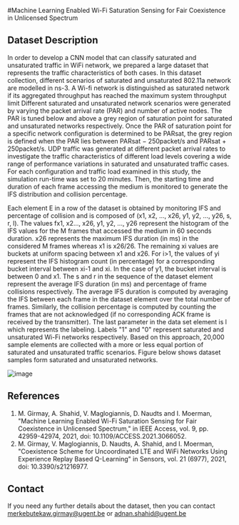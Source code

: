 #Machine Learning Enabled Wi-Fi Saturation Sensing for Fair Coexistence in Unlicensed Spectrum

## Dataset Description
In order to develop a CNN model that can classify saturated and unsaturated traffic in WiFi network, we prepared a large dataset that represents the traffic characteristics of both cases.  In this dataset collection, different scenarios of saturated and unsaturated 802.11a network are modelled in ns-3. A Wi-fi network is distinguished as saturated network if its aggregated throughput has reached the maximum system throughput limit
Different saturated and unsaturated network scenarios were generated by varying the packet arrival rate (PAR) and number of active nodes. 
The PAR is tuned below and above a grey region of saturation point for saturated and unsaturated networks respectively. 
Once the PAR of saturation point for a specific network configuration is determined to be PARsat, the grey region is defined when 
the PAR lies between PARsat − 250packet/s and PARsat + 250packet/s. UDP traffic was generated at different packet arrival rates to investigate 
the traffic characteristics of different load levels covering a wide range of performance variations in saturated and unsaturated traffic cases. 
For each configuration and traffic load examined in this study, the simulation run-time was set to 20 minutes. Then, the starting time and duration of each frame 
accessing the medium is monitored to generate the IFS distribution and collision percentage.<br/>

Each element E in a row of the dataset is obtained by monitoring IFS and percentage of collision and is composed of (x1, x2, ..., x26, y1, y2, ..., y26, s, r, l). 
The values fx1, x2..., x26, y1, y2, ..., y26 represent the histogram of the IFS values for the M frames that accessed the medium in 60 seconds duration. 
x26 represents the maximum IFS duration (in ms) in the considered M frames whereas x1 is x26/26. The remaining xi values are buckets at uniform spacing between x1 and x26. For i>1, the values of yi represent the IFS histogram count (in percentage) for a corresponding bucket interval between xi-1 and xi. 
In the case of y1, the bucket interval is between 0 and x1. The s and r in the sequence of the dataset element represent the average IFS duration (in ms) and percentage of frame collisions respectively. The average IFS duration is computed by averaging the IFS between each frame in the dataset element over the total number of frames.
Similarly, the collision percentage is computed by counting the frames that are not acknowledged (if no corresponding ACK frame is received by the transmitter). 
The last parameter in the data set element is l which represents the labeling. Labels "1" and "0" represent saturated and unsaturated Wi-Fi networks respectively. 
Based on this approach, 20,000 sample elements are collected with a more or less equal portion of saturated and unsaturated traffic scenarios. Figure below shows dataset samples form saturated and unsaturated networks.

![image](https://user-images.githubusercontent.com/51439390/167097520-63a27520-be82-4388-a990-749f7d1606c2.png)



## References
1. M. Girmay, A. Shahid, V. Maglogiannis, D. Naudts and I. Moerman, "Machine Learning Enabled Wi-Fi Saturation Sensing for Fair Coexistence in Unlicensed Spectrum," in IEEE Access, vol. 9, pp. 42959-42974, 2021, doi: 10.1109/ACCESS.2021.3066052.
2. M. Girmay, V. Maglogiannis, D. Naudts, A. Shahid, and I. Moerman, "Coexistence Scheme for Uncoordinated LTE and WiFi Networks Using Experience Replay Based Q-Learning" in Sensors, vol. 21 (6977), 2021, doi: 10.3390/s21216977.

## Contact
If you need any further details about the dataset, then you can contact merkebutekaw.girmay@ugent.be or adnan.shahid@ugent.be
